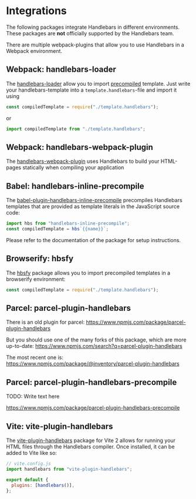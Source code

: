 # Integrations

The following packages integrate Handlebars in different environments. These packages are **not** officially supported
by the Handlebars team.

There are multiple webpack-plugins that allow you to use Handlebars in a Webpack environment.

## Webpack: handlebars-loader

The [handlebars-loader](https://github.com/pcardune/handlebars-loader) allow you to import
[precompiled](./precompilation.html) template. Just write your handlebars-template into a `template.handlebars`-file and
import it using

```js
const compiledTemplate = require("./template.handlebars");
```

or

```js
import compiledTemplate from "./template.handlebars";
```

## Webpack: handlebars-webpack-plugin

The [handlebars-webpack-plugin](https://github.com/sagold/handlebars-webpack-plugin) uses Handlebars to build your
HTML-pages statically when compiling your application

## Babel: handlebars-inline-precompile

The
[babel-plugin-handlebars-inline-precompile](https://github.com/jamiebuilds/babel-plugin-handlebars-inline-precompile)
precompiles Handlebars templates that are provided as template literals in the JavaScript source code:

```js
import hbs from "handlebars-inline-precompile";
const compiledTemplate = hbs`{{name}}`;
```

Please refer to the documentation of the package for setup instructions.

## Browserify: hbsfy

The [hbsfy](https://www.npmjs.com/package/hbsfy) package allows you to import precompiled templates in a browserify
environment:

```js
const compiledTemplate = require("./template.handlebars");
```

## Parcel: parcel-plugin-handlebars

There is an old plugin for parcel:
https://www.npmjs.com/package/parcel-plugin-handlebars

But you should use one of the many forks of this package, which are more up-to-date:
https://www.npmjs.com/search?q=parcel-plugin-handlebars

The most recent one is:
https://www.npmjs.com/package/@inventory/parcel-plugin-handlebars

## Parcel: parcel-plugin-handlebars-precompile

TODO: Write text here

https://www.npmjs.com/package/parcel-plugin-handlebars-precompile

## Vite: vite-plugin-handlebars

The [vite-plugin-handlebars](https://github.com/alexlafroscia/vite-plugin-handlebars) package for Vite 2 allows for
running your HTML files through the Handlebars compiler. Once installed, it can be added to Vite like so:

```js
// vite.config.js
import handlebars from "vite-plugin-handlebars";

export default {
  plugins: [handlebars()],
};
```
